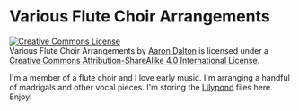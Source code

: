 # Various Flute Choir Arrangements

<a rel="license" href="http://creativecommons.org/licenses/by-sa/4.0/"><img alt="Creative Commons License" style="border-width:0" src="https://i.creativecommons.org/l/by-sa/4.0/88x31.png" /></a><br /><span xmlns:dct="http://purl.org/dc/terms/" property="dct:title">Various Flute Choir Arrangements</span> by <a xmlns:cc="http://creativecommons.org/ns#" href="https://www.perlkonig.com" property="cc:attributionName" rel="cc:attributionURL">Aaron Dalton</a> is licensed under a <a rel="license" href="http://creativecommons.org/licenses/by-sa/4.0/">Creative Commons Attribution-ShareAlike 4.0 International License</a>.

I'm a member of a flute choir and I love early music. I'm arranging a handful of madrigals and other vocal pieces. I'm storing the [Lilypond](http://www.lilypond.org) files here. Enjoy!
